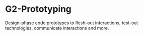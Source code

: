 # G2-Prototyping
Design-phase code prototypes to flesh-out interactions, test-out technologies, communicate interactions and more.
